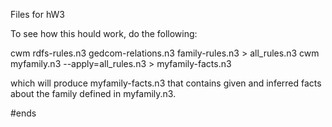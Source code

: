 Files for hW3

To see how this hould work, do the following:

  cwm rdfs-rules.n3 gedcom-relations.n3 family-rules.n3 > all_rules.n3
  cwm myfamily.n3 --apply=all_rules.n3  > myfamily-facts.n3

which will produce myfamily-facts.n3 that contains given and inferred
facts about the family defined in myfamily.n3.

#ends
